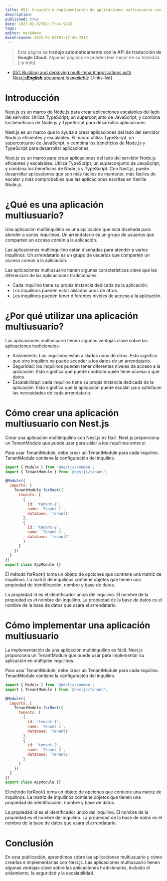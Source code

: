 ```yaml
---
title: 051: Creación e implementación de aplicaciones multiusuario con Nest.js
description: 
published: true
date: 2023-02-02T01:17:44.943Z
tags: 
editor: markdown
dateCreated: 2023-02-02T01:17:40.781Z
---
```


> Esta página se **tradujo automáticamente con la API de traducción de Google Cloud**.
Algunas páginas se pueden leer mejor en su totalidad.{.is-info}



- [051: Building and deploying multi-tenant applications with Nest.js***English** document is available*](/en/Knowledge-base/Nest-js/Learning/051-building-and-deploying-multi-tenant-applications-with-nest-js)
{.links-list}


# Introducción

Nest.js es un marco de Node.js para crear aplicaciones escalables del lado del servidor. Utiliza TypeScript, un superconjunto de JavaScript, y combina los beneficios de Node.js y TypeScript para desarrollar aplicaciones.

Nest.js es un marco que lo ayuda a crear aplicaciones del lado del servidor Node.js eficientes y escalables. El marco utiliza TypeScript, un superconjunto de JavaScript, y combina los beneficios de Node.js y TypeScript para desarrollar aplicaciones.

Nest.js es un marco para crear aplicaciones del lado del servidor Node.js eficientes y escalables. Utiliza TypeScript, un superconjunto de JavaScript, y combina los beneficios de Node.js y TypeScript. Con Nest.js, puede desarrollar aplicaciones que son más fáciles de mantener, más fáciles de escalar y más comprobables que las aplicaciones escritas en Vanilla Node.js.

# ¿Qué es una aplicación multiusuario?

Una aplicación multiinquilino es una aplicación que está diseñada para atender a varios inquilinos. Un arrendatario es un grupo de usuarios que comparten un acceso común a la aplicación.

Las aplicaciones multiinquilino están diseñadas para atender a varios inquilinos. Un arrendatario es un grupo de usuarios que comparten un acceso común a la aplicación.

Las aplicaciones multiusuario tienen algunas características clave que las diferencian de las aplicaciones tradicionales:

- Cada inquilino tiene su propia instancia dedicada de la aplicación.
- Los inquilinos pueden estar aislados unos de otros.
- Los inquilinos pueden tener diferentes niveles de acceso a la aplicación.

# ¿Por qué utilizar una aplicación multiusuario?

Las aplicaciones multiusuario tienen algunas ventajas clave sobre las aplicaciones tradicionales:

- Aislamiento: Los inquilinos están aislados unos de otros. Esto significa que otro inquilino no puede acceder a los datos de un arrendatario.
- Seguridad: los inquilinos pueden tener diferentes niveles de acceso a la aplicación. Esto significa que puede controlar quién tiene acceso a qué datos.
- Escalabilidad: cada inquilino tiene su propia instancia dedicada de la aplicación. Esto significa que la aplicación puede escalar para satisfacer las necesidades de cada arrendatario.

# Cómo crear una aplicación multiusuario con Nest.js

Crear una aplicación multiinquilino con Nest.js es fácil. Nest.js proporciona un TenantModule que puede usar para aislar a los inquilinos entre sí.

Para usar TenantModule, debe crear un TenantModule para cada inquilino. TenantModule contiene la configuración del inquilino.

```javascript
import { Module } from '@nestjs/common';
import { TenantModule } from '@nestjs/tenant';

@Module({
  imports: [
    TenantModule.forRoot({
      tenants: [
        {
          id: 'tenant-1',
          name: 'Tenant 1',
          database: 'tenant1'
        },
        {
          id: 'tenant-2',
          name: 'Tenant 2',
          database: 'tenant2'
        }
      ]
    })
  ]
})
export class AppModule {}
```

El método forRoot() toma un objeto de opciones que contiene una matriz de inquilinos. La matriz de inquilinos contiene objetos que tienen una propiedad de identificación, nombre y base de datos.

La propiedad id es el identificador único del inquilino. El nombre de la propiedad es el nombre del inquilino. La propiedad de la base de datos es el nombre de la base de datos que usará el arrendatario.

# Cómo implementar una aplicación multiusuario

La implementación de una aplicación multiinquilino es fácil. Nest.js proporciona un TenantModule que puede usar para implementar su aplicación en múltiples inquilinos.

Para usar TenantModule, debe crear un TenantModule para cada inquilino. TenantModule contiene la configuración del inquilino.

```javascript
import { Module } from '@nestjs/common';
import { TenantModule } from '@nestjs/tenant';

@Module({
  imports: [
    TenantModule.forRoot({
      tenants: [
        {
          id: 'tenant-1',
          name: 'Tenant 1',
          database: 'tenant1'
        },
        {
          id: 'tenant-2',
          name: 'Tenant 2',
          database: 'tenant2'
        }
      ]
    })
  ]
})
export class AppModule {}
```

El método forRoot() toma un objeto de opciones que contiene una matriz de inquilinos. La matriz de inquilinos contiene objetos que tienen una propiedad de identificación, nombre y base de datos.

La propiedad id es el identificador único del inquilino. El nombre de la propiedad es el nombre del inquilino. La propiedad de la base de datos es el nombre de la base de datos que usará el arrendatario.

# Conclusión

En esta publicación, aprendimos sobre las aplicaciones multiusuario y cómo crearlas e implementarlas con Nest.js. Las aplicaciones multiusuario tienen algunas ventajas clave sobre las aplicaciones tradicionales, incluido el aislamiento, la seguridad y la escalabilidad.